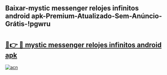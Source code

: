 
## Baixar-mystic messenger relojes infinitos android apk-Premium-Atualizado-Sem-Anúncio-Grátis-!pgwru

# <h2><a href="https://andorid.site?title=mystic_messenger_relojes_infinitos_android_apk&ref=27">🔗👉 🔴 mystic messenger relojes infinitos android apk</a></h2>

[![acn](https://github.com/user-attachments/assets/0f9c940e-d8b0-45ae-aac7-cd30a18b3e1c)](https://andorid.site?title=mystic_messenger_relojes_infinitos_android_apk&ref=27)

